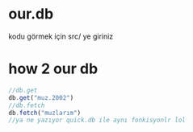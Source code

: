 # our.db
kodu görmek için src/ ye giriniz

# how 2 our db


```js
//db.get
db.get("muz.2002")
//db.fetch
db.fetch("muzlarım")
//ya ne yazıyor quick.db ile aynı fonkisyonlr lol
```

